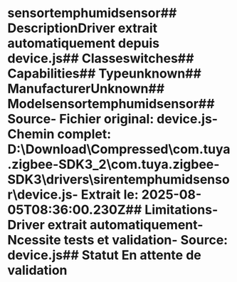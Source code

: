 # sensortemphumidsensor##  DescriptionDriver extrait automatiquement depuis device.js##  Classeswitches##  Capabilities##  Typeunknown##  ManufacturerUnknown##  Modelsensortemphumidsensor##  Source- **Fichier original**: device.js- **Chemin complet**: D:\Download\Compressed\com.tuya.zigbee-SDK3_2\com.tuya.zigbee-SDK3\drivers\sirentemphumidsensor\device.js- **Extrait le**: 2025-08-05T08:36:00.230Z##  Limitations- Driver extrait automatiquement- Ncessite tests et validation- Source: device.js##  Statut En attente de validation